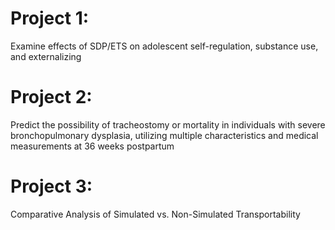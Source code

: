 # Project 1: 
Examine effects of SDP/ETS on adolescent self-regulation, substance use, and externalizing











# Project 2:
Predict the possibility of tracheostomy or mortality in individuals with severe bronchopulmonary dysplasia, utilizing multiple characteristics and medical measurements at 36 weeks postpartum








# Project 3: 
Comparative Analysis of Simulated vs. Non-Simulated Transportability
